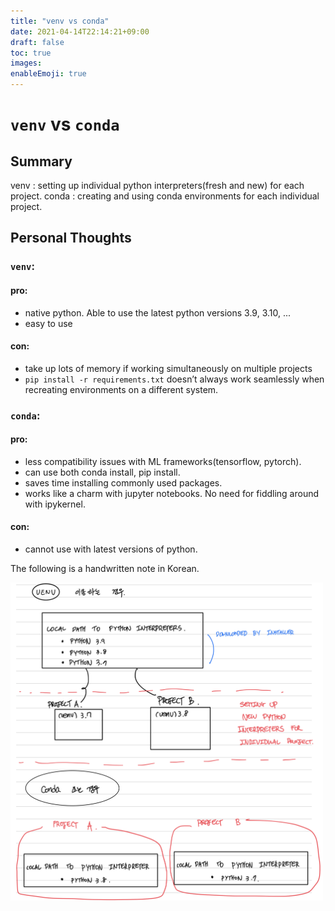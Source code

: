 ```yaml
---
title: "venv vs conda"
date: 2021-04-14T22:14:21+09:00
draft: false
toc: true
images:
enableEmoji: true
---
```

# `venv` vs `conda`

## Summary
venv : setting up individual python interpreters(fresh and new) for each project.
conda : creating and using conda environments for each individual project. 

## Personal Thoughts

### `venv`:

#### pro: 
- native python. Able to use the latest python versions 3.9, 3.10, ...
- easy to use

#### con: 

- take up lots of memory if working simultaneously on multiple projects
- `pip install -r requirements.txt` doesn’t always work seamlessly when recreating environments on a different system.

### `conda`:

#### pro:

- less compatibility issues with ML frameworks(tensorflow, pytorch).
- can use both conda install, pip install.
- saves time installing commonly used packages.
- works like a charm with jupyter notebooks. No need for fiddling around with ipykernel.

#### con:

- cannot use with latest versions of python.

The following is a handwritten note in Korean. 

<img src="venv-vs-conda.jpeg" alt="drawing" width="500"/>
